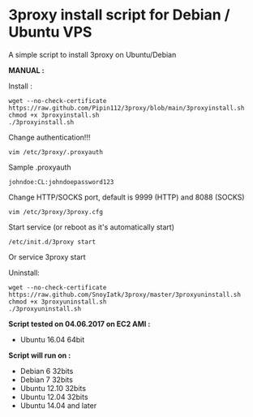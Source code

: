 3proxy install script for Debian / Ubuntu VPS
======================================================

A simple script to install 3proxy on Ubuntu/Debian

**MANUAL :**

Install :

    wget --no-check-certificate https://raw.github.com/Pipin112/3proxy/blob/main/3proxyinstall.sh
    chmod +x 3proxyinstall.sh
    ./3proxyinstall.sh

Change authentication!!! 

    vim /etc/3proxy/.proxyauth
	
Sample .proxyauth

    johndoe:CL:johndoepassword123

Change HTTP/SOCKS port, default is 9999 (HTTP) and 8088 (SOCKS)

    vim /etc/3proxy/3proxy.cfg
    

Start service (or reboot as it's automatically start)

    /etc/init.d/3proxy start
Or
    service 3proxy start
	
Uninstall:

	wget --no-check-certificate https://raw.github.com/SnoyIatk/3proxy/master/3proxyuninstall.sh
	chmod +x 3proxyuninstall.sh
	./3proxyuninstall.sh

**Script tested on 04.06.2017 on EC2 AMI :**

- Ubuntu 16.04 64bit

**Script will run on :**
- Debian 6 32bits
- Debian 7 32bits
- Ubuntu 12.10 32bits
- Ubuntu 12.04 32bits
- Ubuntu 14.04 and later
